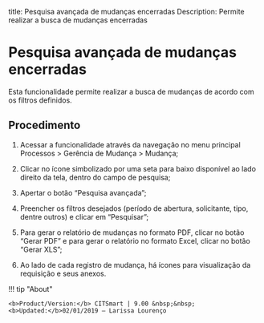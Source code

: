 title: Pesquisa avançada de mudanças encerradas
Description: Permite realizar a busca de mudanças encerradas
# Pesquisa avançada de mudanças encerradas

Esta funcionalidade permite realizar a busca de mudanças de acordo com os filtros definidos.  

Procedimento
------------

1.  Acessar a funcionalidade através da navegação no menu principal Processos \>
    Gerência de Mudança \> Mudança;

2.  Clicar no ícone simbolizado por uma seta para baixo disponível ao lado
    direito da tela, dentro do campo de pesquisa;

3.  Apertar o botão “Pesquisa avançada”;

4.  Preencher os filtros desejados (período de abertura, solicitante, tipo,
    dentre outros) e clicar em “Pesquisar”;

5.  Para gerar o relatório de mudanças no formato PDF, clicar no botão “Gerar
    PDF” e para gerar o relatório no formato Excel, clicar no botão “Gerar XLS”;

6.  Ao lado de cada registro de mudança, há ícones para visualização da
    requisição e seus anexos.

!!! tip "About"

    <b>Product/Version:</b> CITSmart | 9.00 &nbsp;&nbsp;
    <b>Updated:</b>02/01/2019 – Larissa Lourenço
